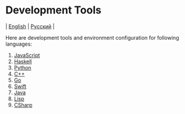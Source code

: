# Development Tools
| [English](README.md) | [Русский](README.ru.md) |

Here are development tools and environment configuration for following languages:
  1. [JavaScript](JavaScript/README.md)
  2. [Haskell](Haskell/README.md)
  3. [Python](Python/README.md)
  4. [C++](C++/README.md)
  5. [Go](Go/README.md)
  6. [Swift](Swift/README.md)
  7. [Java](Java/README.md)
  8. [Lisp](Lisp/README.md)
  9. [CSharp](CSharp/README.md)
